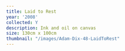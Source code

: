 ```yaml
---
title: Laid to Rest
year: '2008'
collected: Y
description: Ink and oil on canvas
size: 130cm x 100cm
thumbnail: "/images/Adam-Dix-48-LaidToRest"
---
```

